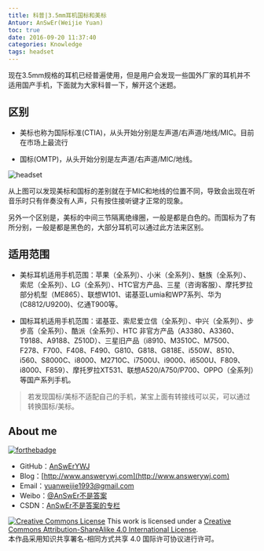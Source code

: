 ```yaml
---
title: 科普|3.5mm耳机国标和美标
Antuor: AnSwEr(Weijie Yuan)
toc: true
date: 2016-09-20 11:37:40
categories: Knowledge
tags: headset
---
```


现在3.5mm规格的耳机已经普遍使用，但是用户会发现一些国外厂家的耳机并不适用国产手机，下面就为大家科普一下，解开这个迷题。

<!--more-->

## 区别

- 美标也称为国际标准(CTIA)，从头开始分别是左声道/右声道/地线/MIC。目前在市场上最流行

- 国标(OMTP)，从头开始分别是左声道/右声道/MIC/地线。

![headset](http://o9zpdspb3.bkt.clouddn.com/headset.png)

从上图可以发现美标和国标的差别就在于MIC和地线的位置不同，导致会出现在听音乐时只有伴奏没有人声，只有按住接听键才正常的现象。

另外一个区别是，美标的中间三节隔离绝缘圈，一般是都是白色的。而国标为了有所分别，一般是都是黑色的，大部分耳机可以通过此方法来区别。



## 适用范围

- 美标耳机适用手机范围：苹果（全系列）、小米（全系列）、魅族（全系列）、索尼（全系列）、LG（全系列）、HTC官方产品、三星（咨询客服）、摩托罗拉部分机型（ME865）、联想W101、诺基亚Lumia和WP7系列、华为(C8812/U9200)、亿通T900等。

- 国标耳机适用手机范围：诺基亚、索尼爱立信（全系列）、中兴（全系列）、步步高（全系列）、酷派（全系列）、HTC 非官方产品（A3380、A3360、T9188、A9188、Z510D）、三星旧产品（i8910、M3510C、M7500、F278、F700、F408、F490、G810、G818、G818E、i550W、8510、i560、S8000C、i8000、M2710C、i7500U、i9000、i6500U、F809、i8000、F859）、摩托罗拉XT531、联想A520/A750/P700、OPPO（全系列）等国产系列手机。

> 若发现国标/美标不适配自己的手机，某宝上面有转接线可以买，可以通过转换国标/美标。

## About me
[![forthebadge](http://forthebadge.com/images/badges/ages-20-30.svg)](http://forthebadge.com)
- GitHub：[AnSwErYWJ](https://github.com/AnSwErYWJ)
- Blog：[http://www.answerywj.com](http://www.answerywj.com)
- Email：[yuanweijie1993@gmail.com](https://mail.google.com)
- Weibo：[@AnSwEr不是答案](http://weibo.com/1783591593)
- CSDN：[AnSwEr不是答案的专栏](http://blog.csdn.net/u011192270)

<a rel="license" href="http://creativecommons.org/licenses/by-sa/4.0/"><img alt="Creative Commons License" style="border-width:0" src="https://i.creativecommons.org/l/by-sa/4.0/88x31.png" /></a> This work is licensed under a <a rel="license" href="http://creativecommons.org/licenses/by-sa/4.0/">Creative Commons Attribution-ShareAlike 4.0 International License</a>.  
本作品采用知识共享署名-相同方式共享 4.0 国际许可协议进行许可。
